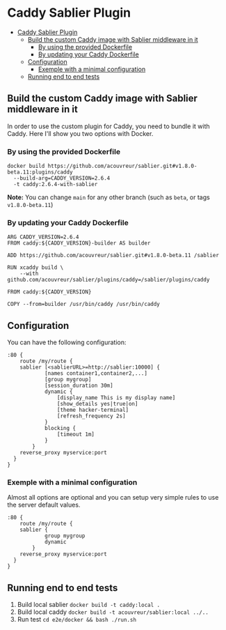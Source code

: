 # Caddy Sablier Plugin

- [Caddy Sablier Plugin](#caddy-sablier-plugin)
  - [Build the custom Caddy image with Sablier middleware in it](#build-the-custom-caddy-image-with-sablier-middleware-in-it)
    - [By using the provided Dockerfile](#by-using-the-provided-dockerfile)
    - [By updating your Caddy Dockerfile](#by-updating-your-caddy-dockerfile)
  - [Configuration](#configuration)
    - [Exemple with a minimal configuration](#exemple-with-a-minimal-configuration)
  - [Running end to end tests](#running-end-to-end-tests)

## Build the custom Caddy image with Sablier middleware in it

In order to use the custom plugin for Caddy, you need to bundle it with Caddy.
Here I'll show you two options with Docker.

### By using the provided Dockerfile

```
docker build https://github.com/acouvreur/sablier.git#v1.8.0-beta.11:plugins/caddy 
  --build-arg=CADDY_VERSION=2.6.4
  -t caddy:2.6.4-with-sablier
```

**Note:** You can change `main` for any other branch (such as `beta`, or tags `v1.8.0-beta.11`)

### By updating your Caddy Dockerfile

```
ARG CADDY_VERSION=2.6.4
FROM caddy:${CADDY_VERSION}-builder AS builder

ADD https://github.com/acouvreur/sablier.git#v1.8.0-beta.11 /sablier

RUN xcaddy build \
    --with github.com/acouvreur/sablier/plugins/caddy=/sablier/plugins/caddy

FROM caddy:${CADDY_VERSION}

COPY --from=builder /usr/bin/caddy /usr/bin/caddy
```

## Configuration

You can have the following configuration:

```	
:80 {
	route /my/route {
    sablier [<sablierURL>=http://sablier:10000] {
			[names container1,container2,...]
			[group mygroup]
			[session_duration 30m]
			dynamic {
				[display_name This is my display name]
				[show_details yes|true|on]
				[theme hacker-terminal]
				[refresh_frequency 2s]
			}
			blocking {
				[timeout 1m]
			}
		}
    reverse_proxy myservice:port
  }
}
```

### Exemple with a minimal configuration

Almost all options are optional and you can setup very simple rules to use the server default values.

```	
:80 {
	route /my/route {
    sablier {
			group mygroup
			dynamic
		}
    reverse_proxy myservice:port
  }
}
```

## Running end to end tests

1. Build local sablier
  `docker build -t caddy:local .`
2. Build local caddy
  `docker build -t acouvreur/sablier:local ../..`
3. Run test
  `cd e2e/docker && bash ./run.sh`